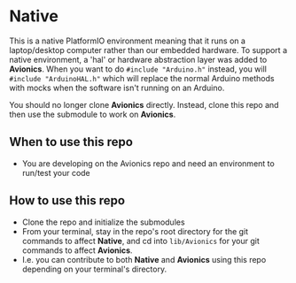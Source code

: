 # Native

This is a native PlatformIO environment meaning that it runs on a laptop/desktop computer rather than our embedded hardware. 
To support a native environment, a 'hal' or hardware abstraction layer was added to **Avionics**. When you want to 
do `#include "Arduino.h"` instead, you will `#include "ArduinoHAL.h"` which will replace the normal Arduino methods with
mocks when the software isn't running on an Arduino.

You should no longer clone **Avionics** directly. Instead, clone this repo and then use the submodule to work on **Avionics**.

## When to use this repo
- You are developing on the Avionics repo and need an environment to run/test your code

## How to use this repo
- Clone the repo and initialize the submodules
- From your terminal, stay in the repo's root directory for the git commands to affect **Native**, and cd into `lib/Avionics` for your git commands to affect **Avionics**.
- I.e. you can contribute to both **Native** and **Avionics** using this repo depending on your terminal's directory. 